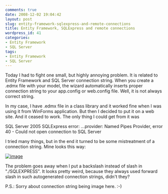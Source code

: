 ```yaml
---
comments: true
date: 2008-12-02 19:04:42
layout: post
slug: entity-framework-sqlexpress-and-remote-connections
title: Entity Framework, SQLExpress and remote connections
wordpress_id: 41
categories:
- Entity Framework
- SQL Server
tags:
- Entity Framework
- SQL Server
---
```


Today I had to fight one small, but highly annoying problem. It is related to Entity Framework and SQL Server connection string. When you create a .edmx file with your model, the wizard automatically inserts proper connection string to your app.config or web.config file. Well, it is not always correct string.

In my case, I have .edmx file in a class library and it worked fine when I was using it from WinForms application. But then I decided to put it on a web site. And it ceased to work. The only thing I could get from it was

SQL Server 2005 SQLExpress error: ...provider: Named Pipes Provider, error 40 - Could not open connection to SQL Server

I tried many things, but in the end it turned to be some mistreatment of a connection string. Mine looks this way:

[![image](http://software.tulentsev.com/images/uploads/2008/12/image-thumb1.png)](http://software.tulentsev.com/images/uploads/2008/12/image1.png)

The problem goes away when I put a backslash instead of slash in "./SQLEXPRESS". It looks pretty weird, because they always used forward slash in such autogenerated connection strings, didn't they?

P.S.: Sorry about connection string being image here. :-)
